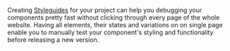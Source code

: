 Creating [Styleguides](/Development/Frontend_Development/Writing_HTML/Deliver_Styleguides) for your project can help you debugging your components pretty fast without clicking through every page of the whole website. Having all elements, their states and variations on on single page enable you to manually test your component's styling and functionality before releasing a new version.
